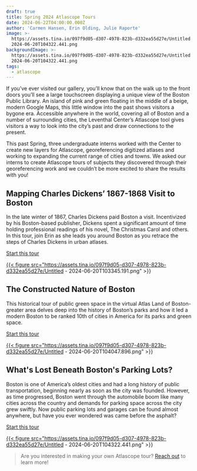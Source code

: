 ```yaml
---
draft: true
title: Spring 2024 Atlascope Tours
date: 2024-06-22T04:00:00.000Z
author: 'Carmen Hansen, Erin Olding, Julie Raporte'
image: >-
  https://assets.tina.io/097f9d05-d307-4978-823b-d332ea55d27e/Untitled -
  2024-06-20T104322.441.png
backgroundImage: >-
  https://assets.tina.io/097f9d05-d307-4978-823b-d332ea55d27e/Untitled -
  2024-06-20T104322.441.png
tags:
  - atlascope
---
```


If you’ve ever visited our gallery, you’ll know that on the walk up to the front doors you’ll see a large touchscreen displaying a unique view of the Boston Public Library. An island of pink and green floating in the middle of a beige, modern Google Maps, this little window into the past shows visitors a bygone era. Accessible anywhere in the world, covering all of Boston and a number of surrounding cities, the Leventhal Center’s Atlascope tool gives visitors a way to look into the city’s past and draw connections to the present.

This past Spring, three undergraduate interns worked with the Center to create new layers for Atlascope, georeferencing digitized atlases and working to expanding the current range of cities and towns. We asked our interns to create Atlascope tours of subjects they discovered through their georeferencing work and we couldn’t be more excited to share the results with you!

## Mapping Charles Dickens’ 1867-1868 Visit to Boston

In the late winter of 1867, Charles Dickens paid Boston a visit. Incentivized by his Boston-based publisher, Dickens spent a significant amount of time holding professional readings of his novel, The Christmas Carol and others. In this tour, join Erin as she leads you around Boston as you retrace the steps of Charles Dickens in urban atlases.

<a href="https://www.atlascope.org/#/view:tour$tour:396341973098692672" target="_blank" class="btn btn-md btn-outline-primary">Start this tour</a>

<a href="https://www.atlascope.org/#/view:tour$tour:396341973098692672" target="_blank">

{{< figure src="https://assets.tina.io/097f9d05-d307-4978-823b-d332ea55d27e/Untitled - 2024-06-20T103345.191.png" >}}

</a>

## The Constructed Nature of Boston

This historical tour of public green space in the virtual Atlas Land of Boston-greater area delves deep into the history of Boston’s parks and how it led a modern Boston to be ranked 10th of cities in America for its parks and green space.

<a href="https://www.atlascope.org/#/view:tour$tour:397701557773140032" target="_blank" class="btn btn-md btn-outline-primary">Start this tour</a>

<a href="https://www.atlascope.org/#/view:tour$tour:397701557773140032" target="_blank">

{{< figure src="https://assets.tina.io/097f9d05-d307-4978-823b-d332ea55d27e/Untitled - 2024-06-20T104047.896.png" >}}

</a>

## What's Lost Beneath Boston's Parking Lots?

Boston is one of America’s oldest cities and had a long history of public transportation, beginning nearly as soon as the city was founded. However, as time progressed, Boston went through the automobile boom like many cities across the country and demands for parking space across the city grew swiftly. Now public parking lots and garages can be found almost anywhere, but have you ever wondered was came before the asphalt?

<a href="https://www.atlascope.org/#/view:tour$tour:394729940294041666" target="_blank" class="btn btn-md btn-outline-primary">Start this tour</a>

<a href="https://www.atlascope.org/#/view:tour$tour:394729940294041666" target="_blank">

{{< figure src="https://assets.tina.io/097f9d05-d307-4978-823b-d332ea55d27e/Untitled - 2024-06-20T104322.441.png" >}}

</a>

> Are you interested in making your own Atlascope tour? [Reach out](mailto:info@leventhalmap.org) to learn more!
